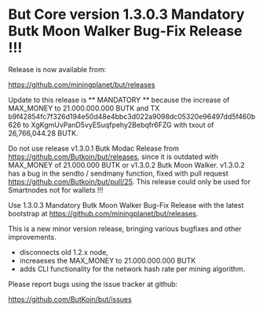 But Core version 1.3.0.3 Mandatory Butk Moon Walker Bug-Fix Release !!!
==============================================================================

Release is now available from:

  <https://github.com/miningplanet/but/releases>

Update to this release is ** MANDATORY ** because the increase of MAX_MONEY to 21.000.000.000 BUTK and TX b9f42854fc7f326d194e50d48e4bbc3d022a9098dc05320e96497dd5f460b626 to XgKgmUvPanD5vyESuqfpehy2Bebqfr6FZG with txout of 26,766,044.28 BUTK.

Do not use release v1.3.0.1 Butk Modac Release from https://github.com/Butkoin/but/releases, since it is outdated with MAX_MONEY of 21.000.000 BUTK or v1.3.0.2 Butk Moon Walker. v1.3.0.2 has a bug in the sendto / sendmany function, fixed with pull request https://github.com/Butkoin/but/pull/25. This release could only be used for Smartnodes not for wallets !!!

Use 1.3.0.3 Mandatory Butk Moon Walker Bug-Fix Release with the latest bootstrap at https://github.com/miningplanet/but/releases.

This is a new minor version release, bringing various bugfixes and other improvements.

- disconnects old 1.2.x node,
- increaeses the MAX_MONEY to 21.000.000.000 BUTK
- adds CLI functionality for the network hash rate per mining algorithm.

Please report bugs using the issue tracker at github:

  <https://github.com/ButKoin/but/issues>


